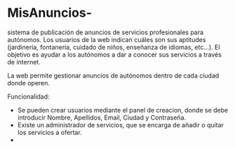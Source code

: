 # MisAnuncios-
sistema de publicación de anuncios de servicios profesionales para autónomos. Los usuarios de la web indican cuáles son sus aptitudes (jardinería, fontanería, cuidado de niños, enseñanza de idiomas, etc…).  El objetivo es ayudar a los autónomos a dar a conocer sus servicios a través de internet. 

La web permite gestionar anuncios de autónomos dentro de cada ciudad donde operen.

Funcionalidad:
- Se pueden crear usuarios mediante el panel de creacion, donde se debe introducir Nombre, Apellidos, Email, Ciudad y Contraseña.
- Existe un administrador de servicios, que se encarga de añadir o quitar los servicios a ofertar.
- 
